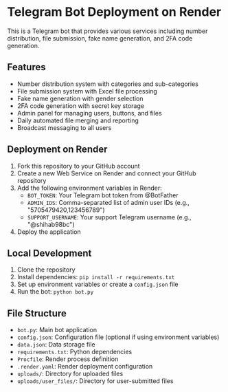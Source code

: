 # Telegram Bot Deployment on Render

This is a Telegram bot that provides various services including number distribution, file submission, fake name generation, and 2FA code generation.

## Features

- Number distribution system with categories and sub-categories
- File submission system with Excel file processing
- Fake name generation with gender selection
- 2FA code generation with secret key storage
- Admin panel for managing users, buttons, and files
- Daily automated file merging and reporting
- Broadcast messaging to all users

## Deployment on Render

1. Fork this repository to your GitHub account
2. Create a new Web Service on Render and connect your GitHub repository
3. Add the following environment variables in Render:
   - `BOT_TOKEN`: Your Telegram bot token from @BotFather
   - `ADMIN_IDS`: Comma-separated list of admin user IDs (e.g., "5705479420,123456789")
   - `SUPPORT_USERNAME`: Your support Telegram username (e.g., "@shihab98bc")
4. Deploy the application

## Local Development

1. Clone the repository
2. Install dependencies: `pip install -r requirements.txt`
3. Set up environment variables or create a `config.json` file
4. Run the bot: `python bot.py`

## File Structure

- `bot.py`: Main bot application
- `config.json`: Configuration file (optional if using environment variables)
- `data.json`: Data storage file
- `requirements.txt`: Python dependencies
- `Procfile`: Render process definition
- `.render.yaml`: Render deployment configuration
- `uploads/`: Directory for uploaded files
- `uploads/user_files/`: Directory for user-submitted files